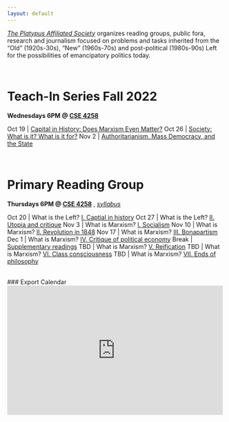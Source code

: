 ```yaml
---
layout: default
---
```


*[The Platypus Affiliated Society](https://platypus1917.org)* organizes reading groups, public fora, research and journalism focused on problems and tasks inherited from the “Old” (1920s-30s), “New” (1960s-70s) and post-political (1980s-90s) Left for the possibilities of emancipatory politics today.

<br>

# Teach-In Series Fall 2022
**Wednesdays 6PM @ [CSE 4258](https://goo.gl/maps/tVMUddcYxDXSu8yXA)**

Oct 19 | [Capital in History: Does Marxism Even Matter?](/events#capital-in-history-does-marxism-even-matter)
Oct 26 | [Society: What is it? What is it for?](/events#society-what-is-it-what-is-it-for)
Nov 2  | [Authoritarianism, Mass Democracy, and the State](/events#authoritarianism-mass-democracy-and-the-state)


<br> 

# Primary Reading Group
**Thursdays 6PM @ [CSE 4258](https://goo.gl/maps/tVMUddcYxDXSu8yXA)** , *[syllabus](/syllabus)*

Oct 20 | What is the Left? [I. Captial in history](/syllabus#oct-20-what-is-the-left-i-capital-in-history)
Oct 27 | What is the Left? [II. Utopia and critique](/syllabus#oct-27-what-is-the-left-ii-utopia-and-critique) 
Nov 3  | What is Marxism? [I. Socialism](/syllabus#nov-3-what-is-marxism-i-socialism)
Nov 10 | What is Marxism? [II. Revolution in 1848](/syllabus#nov-10-what-is-marxism-ii-revolution-in-1848)
Nov 17 | What is Marxism? [III. Bonapartism](/syllabus#nov-17-what-is-marxism-iii-bonapartism)
Dec 1  | What is Marxism? [IV. Critique of political economy](/syllabus#dec-1-what-is-marxism-iv-critique-of-political-economy)
Break  | [Supplementary readings](/syllabus#winter-break-readings)
TBD    | What is Marxism? [V. Reification](/syllabus#what-is-marxism-v-reification)
TBD    | What is Marxism? [VI. Class consciousness](/syllabus#what-is-marxism-vi-class-consciousness)
TBD    | What is Marxism? [VII. Ends of philosophy](/syllabus#what-is-marxism-vii-ends-of-philosophy)

<br>
### Export Calendar

<iframe src="https://calendar.google.com/calendar/embed?height=300&wkst=1&bgcolor=%23ffffff&ctz=America%2FLos_Angeles&showTitle=0&showPrint=0&showCalendars=0&mode=AGENDA&src=Y190aW5vc3EzYzdlNWFmb3YzcXZicTZjaTlrY0Bncm91cC5jYWxlbmRhci5nb29nbGUuY29t&color=%23F6BF26" style="border-width:0" width="500" height="300" frameborder="0" scrolling="no"></iframe>

